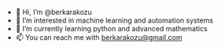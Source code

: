 - 👋 Hi, I’m @berkarakozu
- 👀 I’m interested in machine learning and automation systems
- 🌱 I’m currently learning python and advanced mathematics
- 📫 You can reach me with berkarakozu@gmail.com

<!---
berkarakozu/berkarakozu is a ✨ special ✨ repository because its `README.md` (this file) appears on your GitHub profile.
You can click the Preview link to take a look at your changes.
--->

